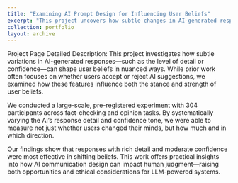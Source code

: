 ```yaml
---
title: "Examining AI Prompt Design for Influencing User Beliefs"
excerpt: "This project uncovers how subtle changes in AI-generated responses—like added detail or confident tone—can significantly steer user beliefs, based on a large-scale study we designed<br/><img src='/images/2_2_disagree.png'>"
collection: portfolio
layout: archive
---
```


Project Page Detailed Description: This project investigates how subtle variations in AI-generated responses—such as the level of detail or confidence—can shape user beliefs in nuanced ways. While prior work often focuses on whether users accept or reject AI suggestions, we examined how these features influence both the stance and strength of user beliefs.

We conducted a large-scale, pre-registered experiment with 304 participants across fact-checking and opinion tasks. By systematically varying the AI’s response detail and confidence tone, we were able to measure not just whether users changed their minds, but how much and in which direction.

Our findings show that responses with rich detail and moderate confidence were most effective in shifting beliefs. This work offers practical insights into how AI communication design can impact human judgment—raising both opportunities and ethical considerations for LLM-powered systems.

